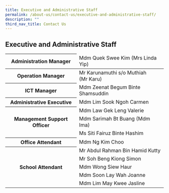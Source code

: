 ```yaml
---
title: Executive and Administrative Staff
permalink: /about-us/contact-us/executive-and-administrative-staff/
description: ""
third_nav_title: Contact Us
---
```

## **Executive and Administrative Staff**


<table>
<thead>
  <tr>
    <th>Administration Manager</th>
    <td>Mdm Quek Swee Kim (Mrs Linda Yip)</td>
  </tr>
</thead>
<tbody>
  <tr>
    <th>Operation Manager</th>
    <td>Mr Karunamuthi s/o Muthiah <br>(Mr Karu)</td>
  </tr>
  <tr>
    <th>ICT Manager</th>
    <td>Mdm Zeenat Begum Binte Shamsuddin </td>
  </tr>
  <tr>
    <th>Administrative Executive</th>
    <td>Mdm Lim Sook Ngoh Carmen</td>
  </tr>
  <tr>
  </tr>
  <tr>
    <th rowspan="3">Management Support Officer</th>
    <td>Mdm Law Gek Leng Valerie</td>
  </tr>
  <tr>
    <td>Mdm Sarimah Bt Buang (Mdm Ima)</td>
  </tr>
  <tr>
    <td>Ms Siti Fairuz Binte Hashim</td>
  </tr>
	
  <tr>
    <th>Office Attendant</th>
    <td>Mdm Ng Kim Choo</td>
  </tr>
  <tr>
    <th rowspan="5">School Attendant</th>
    <td>Mr Abdul Rahman Bin Hamid Kutty</td>
  </tr>
  <tr>
    <td>Mr Soh Beng Kiong Simon</td>
  </tr>
  <tr>
    <td>Mdm Wong Siew Haur</td>
  </tr>
  <tr>
    <td>Mdm Soon Lay Wah Joanne</td>
  </tr>
  <tr>
    <td>Mdm Lim May Kwee Jasline</td>
  </tr>
</tbody>
</table>